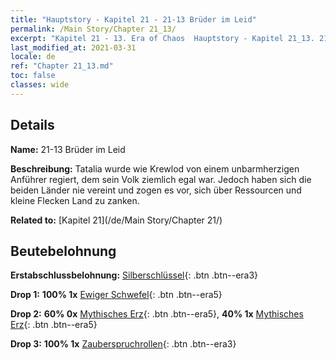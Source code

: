 ```yaml
---
title: "Hauptstory - Kapitel 21 - 21-13 Brüder im Leid"
permalink: /Main Story/Chapter 21_13/
excerpt: "Kapitel 21 - 13. Era of Chaos  Hauptstory - Kapitel 21_13. 21-13 Brüder im Leid"
last_modified_at: 2021-03-31
locale: de
ref: "Chapter 21_13.md"
toc: false
classes: wide
---
```


## Details

 **Name:** 21-13 Brüder im Leid

 **Beschreibung:** Tatalia wurde wie Krewlod von einem unbarmherzigen Anführer regiert, dem sein Volk ziemlich egal war. Jedoch haben sich die beiden Länder nie vereint und zogen es vor, sich über Ressourcen und kleine Flecken Land zu zanken.

 **Related to:** [Kapitel 21](/de/Main Story/Chapter 21/)

## Beutebelohnung

 **Erstabschlussbelohnung:** [Silberschlüssel](/de/Items/con_693/){: .btn .btn--era3}

 **Drop 1:** **100% 1x** [Ewiger Schwefel](/de/Items/mat_71/){: .btn .btn--era5}

 **Drop 2:** **60% 0x** [Mythisches Erz](/de/Items/mat_61/){: .btn .btn--era5}, **40% 1x** [Mythisches Erz](/de/Items/mat_61/){: .btn .btn--era5}

 **Drop 3:** **100% 1x** [Zauberspruchrollen](/de/Items/con_694/){: .btn .btn--era3}

